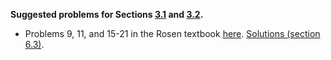 **Suggested problems for Sections [3.1](https://mml.johnmyersmath.com/stats-book/chapters/rules-of-prob.html#the-product-and-sum-rules-for-counting) and [3.2](https://mml.johnmyersmath.com/stats-book/chapters/rules-of-prob.html#permutations-and-combinations).**

* Problems 9, 11, and 15-21 in the Rosen textbook [here](https://drive.google.com/file/d/1QKdi9-wJIyDkBsPu0sBct21tXWq7eaIc/view?usp=drive_link). [Solutions (section 6.3)](https://drive.google.com/file/d/1QKz4jWZ6VeDO2KXgxng9qdj1hJesmuO7/view?usp=drive_link).